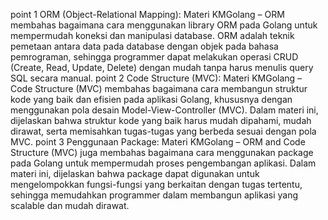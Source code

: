 point 1
ORM (Object-Relational Mapping): Materi KMGolang – ORM membahas bagaimana cara menggunakan library ORM pada Golang untuk mempermudah koneksi dan manipulasi database. ORM adalah teknik pemetaan antara data pada database dengan objek pada bahasa pemrograman, sehingga programmer dapat melakukan operasi CRUD (Create, Read, Update, Delete) dengan mudah tanpa harus menulis query SQL secara manual.
point 2
Code Structure (MVC): Materi KMGolang – Code Structure (MVC) membahas bagaimana cara membangun struktur kode yang baik dan efisien pada aplikasi Golang, khususnya dengan menggunakan pola desain Model-View-Controller (MVC). Dalam materi ini, dijelaskan bahwa struktur kode yang baik harus mudah dipahami, mudah dirawat, serta memisahkan tugas-tugas yang berbeda sesuai dengan pola MVC.
point 3
Penggunaan Package: Materi KMGolang – ORM and Code Structure (MVC) juga membahas bagaimana cara menggunakan package pada Golang untuk mempermudah proses pengembangan aplikasi. Dalam materi ini, dijelaskan bahwa package dapat digunakan untuk mengelompokkan fungsi-fungsi yang berkaitan dengan tugas tertentu, sehingga memudahkan programmer dalam membangun aplikasi yang scalable dan mudah dirawat.